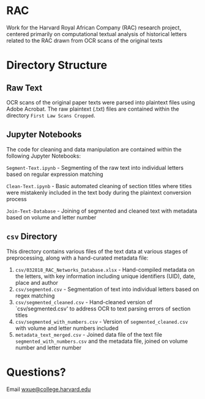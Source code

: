 # RAC
Work for the Harvard Royal African Company (RAC) research project, centered primarily on computational textual analysis of historical letters related to the RAC drawn from OCR scans of the original texts

# Directory Structure
## Raw Text
OCR scans of the original paper texts were parsed into plaintext files using Adobe Acrobat. The raw plaintext (.txt) files are contained within the directory `First Law Scans Cropped`.

## Jupyter Notebooks
The code for cleaning and data manipulation are contained within the following Jupyter Notebooks:

`Segment-Text.ipynb` - Segmenting of the raw text into individual letters based on regular expression matching

`Clean-Text.ipynb` - Basic automated cleaning of section titles where titles were mistakenly included in the text body during the plaintext conversion process

`Join-Text-Database` - Joining of segmented and cleaned text with metadata based on volume and letter number

## `csv` Directory
This directory contains various files of the text data at various stages of preprocessing, along with a hand-curated metadata file:
1. `csv/032818_RAC_Networks_Database.xlsx` - Hand-compiled metadata on the letters, with key information including unique identifiers (UID), date, place and author 
2. `csv/segmented.csv` - Segmentation of text into individual letters based on regex matching
3. `csv/segmented_cleaned.csv` - Hand-cleaned version of `csv/segmented.csv' to address OCR to text parsing errors of section titles
4. `csv/segmented_with_numbers.csv` - Version of `segmented_cleaned.csv` with volume and letter numbers included
5. `metadata_text_merged.csv` - Joined data file of the text file `segmented_with_numbers.csv` and the metadata file, joined on volume number and letter number

# Questions?
Email wxue@college.harvard.edu

